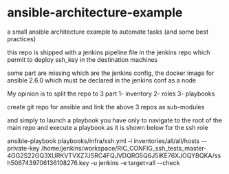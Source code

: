 # ansible-architecture-example
a small ansible architecture example to automate tasks (and some best practices)

this repo is shipped with a jenkins pipeline file in the jenkins repo which permit to deploy ssh_key in the destination machines

some part are missing which are the jenkins config, the docker image for ansible 2.6.0 which must be declared in the jenkins conf as a node

My opinion is to split the repo to 3 part 
1- inventory
2- roles
3- playbooks

create git repo for ansible and link the above 3 repos as sub-modules

and simply to launch a playbook you have only to navigate to the root of the main repo and execute a playbook as it is shown below for the ssh role

ansible-playbook playbooks/infra/ssh.yml -i inventories/all/all/hosts --private-key /home/jenkins/workspace/RIC_CONFIG_ssh_tests_master-4GG2S22GQ3XURKVTVXZ7JSRC4FQJVDQRG5Q6J5IKE76XJOQYBQKA/ssh5067439706136108276.key -u jenkins -e target=all --check
